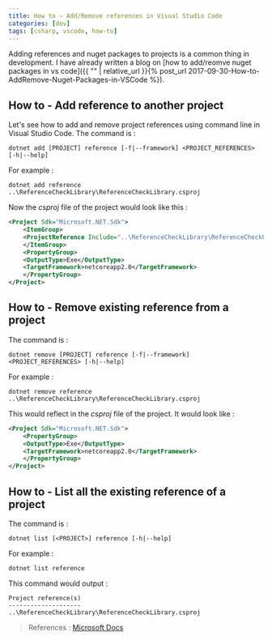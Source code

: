 ```yaml
---
title: How to – Add/Remove references in Visual Studio Code
categories: [dev]
tags: [csharp, vscode, how-to]
---
```


Adding references and nuget packages to projects is a common thing in development. I have already written a blog on [how to add/reomve nuget packages in vs code]({{ "" | relative_url }}{% post_url 2017-09-30-How-to-AddRemove-Nuget-Packages-in-VSCode %}).

How to - Add reference to another project
-----------------------------------------

Let's see how to add and remove project references using command line in Visual Studio Code. The command is :

```
dotnet add [PROJECT] reference [-f|--framework] <PROJECT_REFERENCES> [-h|--help]
``` 

For example :
```
dotnet add reference ..\ReferenceCheckLibrary\ReferenceCheckLibrary.csproj
```
    

Now the _csproj_ file of the project would look like this :

``` xml
<Project Sdk="Microsoft.NET.Sdk">
    <ItemGroup>
    <ProjectReference Include="..\ReferenceCheckLibrary\ReferenceCheckLibrary.csproj" />
    </ItemGroup>
    <PropertyGroup>
    <OutputType>Exe</OutputType>
    <TargetFramework>netcoreapp2.0</TargetFramework>
    </PropertyGroup>
</Project>
```
    

How to - Remove existing reference from a project
-------------------------------------------------

The command is :
```
dotnet remove [PROJECT] reference [-f|--framework] <PROJECT_REFERENCES> [-h|--help]
```
    

For example :
```
dotnet remove reference ..\ReferenceCheckLibrary\ReferenceCheckLibrary.csproj
```
    

This would reflect in the _csproj_ file of the project. It would look like :

``` xml
<Project Sdk="Microsoft.NET.Sdk">
    <PropertyGroup>
    <OutputType>Exe</OutputType>
    <TargetFramework>netcoreapp2.0</TargetFramework>
    </PropertyGroup>
</Project>
```
    

How to - List all the existing reference of a project
-----------------------------------------------------

The command is :

    dotnet list [<PROJECT>] reference [-h|--help]
    

For example :

    dotnet list reference
    

This command would output :

    Project reference(s)
    --------------------
    ..\ReferenceCheckLibrary\ReferenceCheckLibrary.csproj
    

> References : [Microsoft Docs](https://docs.microsoft.com/en-us/dotnet/core/tools/dotnet-add-reference)